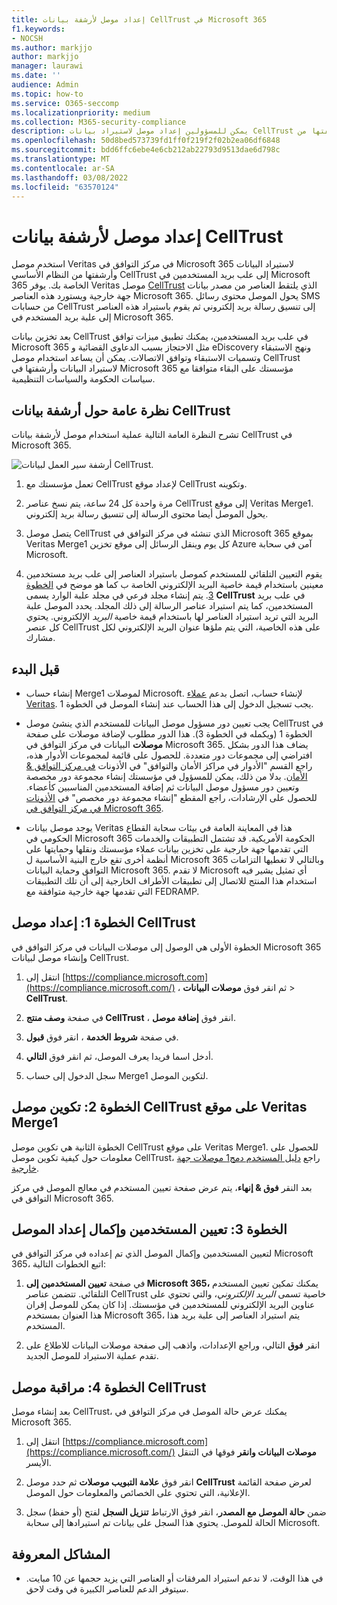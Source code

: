 ```yaml
---
title: إعداد موصل لأرشفة بيانات CellTrust في Microsoft 365
f1.keywords:
- NOCSH
ms.author: markjjo
author: markjjo
manager: laurawi
ms.date: ''
audience: Admin
ms.topic: how-to
ms.service: O365-seccomp
ms.localizationpriority: medium
ms.collection: M365-security-compliance
description: يمكن للمسؤولين إعداد موصل لاستيراد بيانات CellTrust وأرشفتها من Veritas إلى Microsoft 365. يتيح لك هذا الموصل أرشفة البيانات من مصادر بيانات جهة خارجية في Microsoft 365. بعد أرشفة هذه البيانات، يمكنك استخدام ميزات التوافق مثل احتجاز قانوني والبحث في المحتوى ونهج الاستبقاء لإدارة بيانات جهة خارجية.
ms.openlocfilehash: 50d8bed573739fd1ff0f219f2f02b2ea06df6848
ms.sourcegitcommit: bdd6ffc6ebe4e6cb212ab22793d9513dae6d798c
ms.translationtype: MT
ms.contentlocale: ar-SA
ms.lasthandoff: 03/08/2022
ms.locfileid: "63570124"
---
```

# <a name="set-up-a-connector-to-archive-celltrust-data"></a>إعداد موصل لأرشفة بيانات CellTrust

استخدم موصل Veritas في مركز التوافق في Microsoft 365 لاستيراد البيانات وأرشفتها من النظام الأساسي CellTrust إلى علب بريد المستخدمين في Microsoft 365 الخاصة بك. يوفر Veritas موصل [CellTrust](https://globanet.com/celltrust/) الذي يلتقط العناصر من مصدر بيانات جهة خارجية ويستورد هذه العناصر Microsoft 365. يحول الموصل محتوى رسائل SMS من حسابات CellTrust إلى تنسيق رسالة بريد إلكتروني ثم يقوم باستيراد هذه العناصر إلى علبة بريد المستخدم في Microsoft 365.

بعد تخزين بيانات CellTrust في علب بريد المستخدمين، يمكنك تطبيق ميزات توافق Microsoft 365 مثل الاحتجاز بسبب الدعاوى القضائية و eDiscovery ونهج الاستبقاء وتسميات الاستبقاء وتوافق الاتصالات. يمكن أن يساعد استخدام موصل CellTrust لاستيراد البيانات وأرشفتها في Microsoft 365 مؤسستك على البقاء متوافقا مع سياسات الحكومة والسياسات التنظيمية.

## <a name="overview-of-archiving-celltrust-data"></a>نظرة عامة حول أرشفة بيانات CellTrust

تشرح النظرة العامة التالية عملية استخدام موصل لأرشفة بيانات CellTrust في Microsoft 365.

![أرشفة سير العمل لبيانات CellTrust.](../media/CellTrustConnectorWorkflow.png)

1. تعمل مؤسستك مع CellTrust لإعداد موقع CellTrust وتكوينه.

2. مرة واحدة كل 24 ساعة، يتم نسخ عناصر CellTrust إلى موقع Veritas Merge1. يحول الموصل أيضا محتوى الرسالة إلى تنسيق رسالة بريد إلكتروني.

3. يتصل موصل CellTrust الذي تنشئه في مركز التوافق في Microsoft 365 بموقع Veritas Merge1 كل يوم وينقل الرسائل إلى موقع تخزين Azure آمن في سحابة Microsoft.

4. يقوم التعيين التلقائي للمستخدم كموصل باستيراد العناصر إلى علب بريد مستخدمين معينين باستخدام قيمة خاصية البريد الإلكتروني الخاصة  ب كما هو موضح في [الخطوة 3](#step-3-map-users-and-complete-the-connector-setup). يتم إنشاء مجلد فرعي في مجلد علبة الوارد يسمى **CellTrust** في علب بريد المستخدمين، كما يتم استيراد عناصر الرسالة إلى ذلك المجلد. يحدد الموصل علبة البريد التي تريد استيراد العناصر لها باستخدام قيمة خاصية *البريد* الإلكتروني. يحتوي كل عنصر CellTrust على هذه الخاصية، التي يتم ملؤها عنوان البريد الإلكتروني لكل مشارك.

## <a name="before-you-begin"></a>قبل البدء

- إنشاء حساب Merge1 لموصلات Microsoft. لإنشاء حساب، اتصل بدعم [عملاء Veritas](https://www.veritas.com/content/support/). يجب تسجيل الدخول إلى هذا الحساب عند إنشاء الموصل في الخطوة 1.

- يجب تعيين دور مسؤول موصل البيانات للمستخدم الذي ينشئ موصل CellTrust في الخطوة 1 (ويكمله في الخطوة 3). هذا الدور مطلوب لإضافة موصلات على صفحة **موصلات** البيانات في مركز التوافق في Microsoft 365. يضاف هذا الدور بشكل افتراضي إلى مجموعات دور متعددة. للحصول على قائمة لمجموعات الأدوار هذه، راجع القسم "الأدوار في مراكز الأمان والتوافق" في الأذونات [في مركز التوافق & الأمان](../security/office-365-security/permissions-in-the-security-and-compliance-center.md#roles-in-the-security--compliance-center). بدلا من ذلك، يمكن للمسؤول في مؤسستك إنشاء مجموعة دور مخصصة وتعيين دور مسؤول موصل البيانات ثم إضافة المستخدمين المناسبين كأعضاء. للحصول على الإرشادات، راجع المقطع "إنشاء مجموعة دور مخصص" في [الأذونات في مركز التوافق في Microsoft 365](microsoft-365-compliance-center-permissions.md#create-a-custom-role-group).

- يوجد موصل بيانات Veritas هذا في المعاينة العامة في بيئات سحابة القطاع الحكومي في Microsoft 365 الحكومة الأمريكية. قد تشتمل التطبيقات والخدمات التي تقدمها جهة خارجية على تخزين بيانات عملاء مؤسستك ونقلها وحمايتها على أنظمة أخرى تقع خارج البنية الأساسية ل Microsoft 365 وبالتالي لا تغطيها التزامات التوافق وحماية البيانات Microsoft 365. لا تقدم Microsoft أي تمثيل يشير فيه استخدام هذا المنتج للاتصال إلى تطبيقات  الأطراف الخارجية إلى أن تلك التطبيقات التي تقدمها جهة خارجية متوافقة مع FEDRAMP.

## <a name="step-1-set-up-the-celltrust-connector"></a>الخطوة 1: إعداد موصل CellTrust

الخطوة الأولى هي الوصول إلى موصلات  البيانات في مركز التوافق في Microsoft 365 وإنشاء موصل لبيانات CellTrust.

1. انتقل إلى [https://compliance.microsoft.com](https://compliance.microsoft.com/) ، ثم انقر فوق **موصلات البيانات** \> **CellTrust**.

2. في صفحة **وصف منتج CellTrust** ، انقر فوق **إضافة موصل**.

3. في صفحة **شروط الخدمة** ، انقر فوق **قبول**.

4. أدخل اسما فريدا يعرف الموصل، ثم انقر فوق **التالي**.

5. سجل الدخول إلى حساب Merge1 لتكوين الموصل.

## <a name="step-2-configure-the-celltrust-connector-on-the-veritas-merge1-site"></a>الخطوة 2: تكوين موصل CellTrust على موقع Veritas Merge1

الخطوة الثانية هي تكوين موصل CellTrust على موقع Veritas Merge1. للحصول على معلومات حول كيفية تكوين موصل CellTrust، راجع [دليل المستخدم دمج1 موصلات جهة خارجية](https://docs.ms.merge1.globanetportal.com/Merge1%20Third-Party%20Connectors%20CellTrust%20User%20Guide%20.pdf).

بعد النقر **فوق & إنهاء**، يتم عرض صفحة تعيين المستخدم  في معالج الموصل في مركز التوافق في Microsoft 365.

## <a name="step-3-map-users-and-complete-the-connector-setup"></a>الخطوة 3: تعيين المستخدمين وإكمال إعداد الموصل

لتعيين المستخدمين وإكمال الموصل الذي تم إعداده في مركز التوافق في Microsoft 365، اتبع الخطوات التالية:

1. في صفحة **تعيين المستخدمين إلى Microsoft 365،** يمكنك تمكين تعيين المستخدم التلقائي. تتضمن عناصر CellTrust خاصية تسمى *البريد الإلكتروني*، والتي تحتوي على عناوين البريد الإلكتروني للمستخدمين في مؤسستك. إذا كان يمكن للموصل إقران هذا العنوان بمستخدم Microsoft 365، يتم استيراد العناصر إلى علبة بريد هذا المستخدم.

2. انقر **فوق** التالي، وراجع الإعدادات، واذهب إلى  صفحة موصلات البيانات للاطلاع على تقدم عملية الاستيراد للموصل الجديد.

## <a name="step-4-monitor-the-celltrust-connector"></a>الخطوة 4: مراقبة موصل CellTrust

بعد إنشاء موصل CellTrust، يمكنك عرض حالة الموصل في مركز التوافق في Microsoft 365.

1. انتقل إلى [https://compliance.microsoft.com](https://compliance.microsoft.com/) **موصلات البيانات وانقر** فوقها في التنقل الأيسر.

2. انقر فوق **علامة التبويب موصلات** ثم حدد موصل **CellTrust** لعرض صفحة القائمة الإعلانية، التي تحتوي على الخصائص والمعلومات حول الموصل.

3. ضمن **حالة الموصل مع المصدر**، انقر فوق الارتباط **تنزيل السجل** لفتح (أو حفظ) سجل الحالة للموصل. يحتوي هذا السجل على بيانات تم استيرادها إلى سحابة Microsoft.

## <a name="known-issues"></a>المشاكل المعروفة

- في هذا الوقت، لا ندعم استيراد المرفقات أو العناصر التي يزيد حجمها عن 10 مبايت. سيتوفر الدعم للعناصر الكبيرة في وقت لاحق.